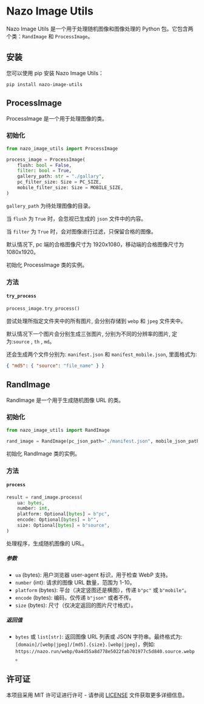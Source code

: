 # Nazo Image Utils

Nazo Image Utils 是一个用于处理随机图像和图像处理的 Python 包。它包含两个类：`RandImage` 和 `ProcessImage`。

## 安装

您可以使用 pip 安装 Nazo Image Utils：

```shell
pip install nazo-image-utils
```

## ProcessImage

ProcessImage 是一个用于处理图像的类。

### 初始化

```python
from nazo_image_utils import ProcessImage

process_image = ProcessImage(
    flush: bool = False,
    filter: bool = True,
    gallery_path: str = "./gallary",
    pc_filter_size: Size = PC_SIZE,
    mobile_filter_size: Size = MOBILE_SIZE,
)
```

`gallery_path` 为待处理图像的目录。

当 `flush` 为 `True` 时，会忽视已生成的 `json` 文件中的内容。

当 `filter` 为 `True` 时，会对图像进行过滤，只保留合格的图像。

默认情况下, pc 端的合格图像尺寸为 1920x1080，移动端的合格图像尺寸为 1080x1920。

初始化 ProcessImage 类的实例。

### 方法

#### `try_process`

```python
process_image.try_process()
```

尝试处理所指定文件夹中的所有图片, 会分别存储到 `webp` 和 `jpeg` 文件夹中。

默认情况下一个图片会分别生成三张图片, 分别为不同的分辨率的图片, 定为:`source` , `th` , `md`。

还会生成两个文件分别为: `manifest.json` 和 `manifest_mobile.json`, 里面格式为:

```json
{ "md5": { "source": "file_name" } }
```

## RandImage

RandImage 是一个用于生成随机图像 URL 的类。

### 初始化

```python
from nazo_image_utils import RandImage

rand_image = RandImage(pc_json_path="./manifest.json", mobile_json_path="./manifest_mobile.json", domain="https://example.com")
```

初始化 RandImage 类的实例。

### 方法

#### `process`

```python
result = rand_image.process(
    ua: bytes,
    number: int,
    platform: Optional[bytes] = b"pc",
    encode: Optional[bytes] = b"",
    size: Optional[bytes] = b"source",
)
```

处理程序，生成随机图像的 URL。

##### 参数

- `ua` (bytes): 用户浏览器 user-agent 标识，用于检查 WebP 支持。
- `number` (int): 请求的图像 URL 数量，范围为 1-10。
- `platform` (bytes): 平台（决定竖图还是横图），传递 `b"pc"` 或 `b"mobile"`。
- `encode` (bytes): 编码，仅传递 `b"json"` 或者不传。
- `size` (bytes): 尺寸（仅决定返回的图片尺寸格式）。

##### 返回值

- `bytes` 或 `list[str]`: 返回图像 URL 列表或 JSON 字符串。最终格式为: `[domain]/[webp|jpeg]/[md5].{size}.[webp|jpeg]`，例如: `https://nazo.run/webp/0a4d55a8d778e5022fab701977c5d840.source.webp`。

## 许可证

本项目采用 MIT 许可证进行许可 - 请参阅 [LICENSE](LICENSE) 文件获取更多详细信息。
